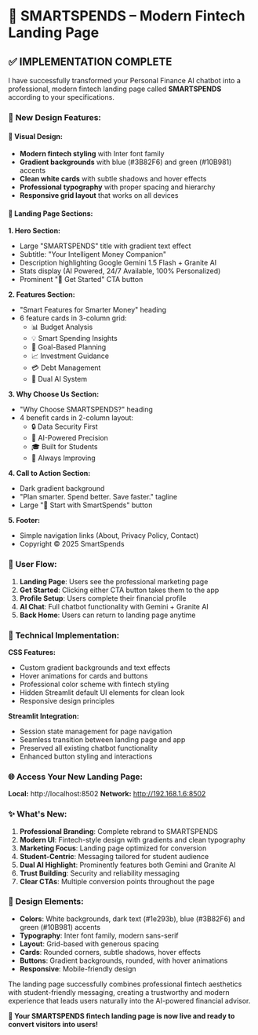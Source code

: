 # 🎉 SMARTSPENDS – Modern Fintech Landing Page

## ✅ **IMPLEMENTATION COMPLETE**

I have successfully transformed your Personal Finance AI chatbot into a professional, modern fintech landing page called **SMARTSPENDS** according to your specifications.

### 🌟 **New Design Features:**

#### **🎨 Visual Design:**
- **Modern fintech styling** with Inter font family
- **Gradient backgrounds** with blue (#3B82F6) and green (#10B981) accents
- **Clean white cards** with subtle shadows and hover effects
- **Professional typography** with proper spacing and hierarchy
- **Responsive grid layout** that works on all devices

#### **📱 Landing Page Sections:**

**1. Hero Section:**
- Large "SMARTSPENDS" title with gradient text effect
- Subtitle: "Your Intelligent Money Companion"
- Description highlighting Google Gemini 1.5 Flash + Granite AI
- Stats display (AI Powered, 24/7 Available, 100% Personalized)
- Prominent "🚀 Get Started" CTA button

**2. Features Section:**
- "Smart Features for Smarter Money" heading
- 6 feature cards in 3-column grid:
  - 📊 Budget Analysis
  - 💡 Smart Spending Insights  
  - 🎯 Goal-Based Planning
  - 📈 Investment Guidance
  - 💳 Debt Management
  - 🤖 Dual AI System

**3. Why Choose Us Section:**
- "Why Choose SMARTSPENDS?" heading
- 4 benefit cards in 2-column layout:
  - 🔒 Data Security First
  - 🎯 AI-Powered Precision
  - 🎓 Built for Students
  - 🚀 Always Improving

**4. Call to Action Section:**
- Dark gradient background
- "Plan smarter. Spend better. Save faster." tagline
- Large "🎯 Start with SmartSpends" button

**5. Footer:**
- Simple navigation links (About, Privacy Policy, Contact)
- Copyright © 2025 SmartSpends

### 🔄 **User Flow:**
1. **Landing Page**: Users see the professional marketing page
2. **Get Started**: Clicking either CTA button takes them to the app
3. **Profile Setup**: Users complete their financial profile
4. **AI Chat**: Full chatbot functionality with Gemini + Granite AI
5. **Back Home**: Users can return to landing page anytime

### 🎯 **Technical Implementation:**

**CSS Features:**
- Custom gradient backgrounds and text effects
- Hover animations for cards and buttons
- Professional color scheme with fintech styling
- Hidden Streamlit default UI elements for clean look
- Responsive design principles

**Streamlit Integration:**
- Session state management for page navigation
- Seamless transition between landing page and app
- Preserved all existing chatbot functionality
- Enhanced button styling and interactions

### 🌐 **Access Your New Landing Page:**

**Local:** http://localhost:8502
**Network:** http://192.168.1.6:8502

### ✨ **What's New:**

1. **Professional Branding**: Complete rebrand to SMARTSPENDS
2. **Modern UI**: Fintech-style design with gradients and clean typography
3. **Marketing Focus**: Landing page optimized for conversion
4. **Student-Centric**: Messaging tailored for student audience
5. **Dual AI Highlight**: Prominently features both Gemini and Granite AI
6. **Trust Building**: Security and reliability messaging
7. **Clear CTAs**: Multiple conversion points throughout the page

### 🎨 **Design Elements:**

- **Colors**: White backgrounds, dark text (#1e293b), blue (#3B82F6) and green (#10B981) accents
- **Typography**: Inter font family, modern sans-serif
- **Layout**: Grid-based with generous spacing
- **Cards**: Rounded corners, subtle shadows, hover effects
- **Buttons**: Gradient backgrounds, rounded, with hover animations
- **Responsive**: Mobile-friendly design

The landing page successfully combines professional fintech aesthetics with student-friendly messaging, creating a trustworthy and modern experience that leads users naturally into the AI-powered financial advisor.

**🚀 Your SMARTSPENDS fintech landing page is now live and ready to convert visitors into users!**